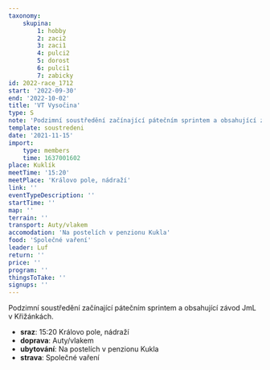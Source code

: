 ```yaml
---
taxonomy:
    skupina:
        1: hobby
        2: zaci2
        3: zaci1
        4: pulci2
        5: dorost
        6: pulci1
        7: zabicky
id: 2022-race_1712
start: '2022-09-30'
end: '2022-10-02'
title: 'VT Vysočina'
type: S
note: 'Podzimní soustředění začínající pátečním sprintem a obsahující závod JmL v Křižánkách.'
template: soustredeni
date: '2021-11-15'
import:
    type: members
    time: 1637001602
place: Kuklík
meetTime: '15:20'
meetPlace: 'Královo pole, nádraží'
link: ''
eventTypeDescription: ''
startTime: ''
map: ''
terrain: ''
transport: Auty/vlakem
accomodation: 'Na postelích v penzionu Kukla'
food: 'Společné vaření'
leader: Luf
return: ''
price: ''
program: ''
thingsToTake: ''
signups: ''
---
```


Podzimní soustředění začínající pátečním sprintem a obsahující závod JmL v Křižánkách.
* **sraz**: 15:20 Královo pole, nádraží
* **doprava**: Auty/vlakem
* **ubytování**: Na postelích v penzionu Kukla
* **strava**: Společné vaření
